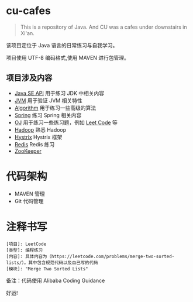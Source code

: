 # cu-cafes
> This is a repository of Java. And CU was a cafes under downstairs in Xi'an.

该项目定位于 Java 语言的日常练习与自我学习。

项目使用 UTF-8 编码格式,使用 MAVEN 进行包管理。

## 项目涉及内容
- [Java SE API](./hello-java/README.md) 用于练习 JDK 中相关内容
- [JVM](./hello-jvm) 用于验证 JVM 相关特性
- [Algorithm](./hello-algorithm/README.md) 用于练习一些高级的算法
- [Spring](./hello-spring/README.md) 练习 Spring 相关内容
- [OJ](./hello-oj) 用于练习一些练习题，例如 [Leet Code](https://leetcode-cn.com/problemset/algorithms/) 等
- [Hadoop](./hello-hadoop/README.md) 熟悉 Hadoop
- [Hystrix](./hello-hystrix/README.md) Hystrix 框架
- [Redis](./hello-redis/README.md) Redis 练习
- [ZooKeeper](./hello-zookeeper/README.md)

# 代码架构
- MAVEN 管理
- Git 代码管理

# 注释书写
```
[项目]: LeetCode
[类型]: 编程练习
[内容]: 具体内容为（https://leetcode.com/problems/merge-two-sorted-lists/）。其中包含规范代码以及自己写的代码
[模块]: "Merge Two Sorted Lists"
```

备注：代码使用 Alibaba Coding Guidance


好运!